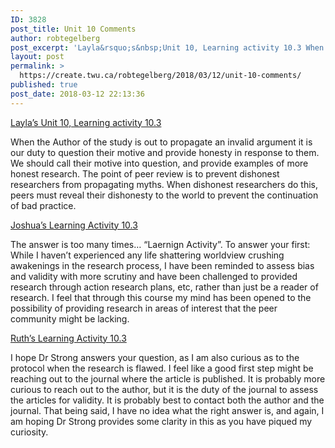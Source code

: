 ```yaml
---
ID: 3828
post_title: Unit 10 Comments
author: robtegelberg
post_excerpt: 'Layla&rsquo;s&nbsp;Unit 10, Learning activity 10.3 When the Author of the study is out to propagate an invalid argument it is our duty to question their motive and provide honesty in response to them. We should call their motive into question, and provide examples of more honest research. The point of peer review is to prevent [&hellip;]'
layout: post
permalink: >
  https://create.twu.ca/robtegelberg/2018/03/12/unit-10-comments/
published: true
post_date: 2018-03-12 22:13:36
---
```

<p><a href="https://create.twu.ca/layla11/2018/03/09/unit-10-learning-activity-10-3/">Layla&#8217;s Unit 10, Learning activity 10.3</a></p>
<p>When the Author of the study is out to propagate an invalid argument it is our duty to question their motive and provide honesty in response to them. We should call their motive into question, and provide examples of more honest research. The point of peer review is to prevent dishonest researchers from propagating myths. When dishonest researchers do this, peers must reveal their dishonesty to the world to prevent the continuation of bad practice.</p>
<p><a href="https://create.twu.ca/furtherupfurtherin/2018/03/11/learning-activity-10-3/#comment-21">Joshua&#8217;s Learning Activity 10.3</a></p>
<p>The answer is too many times&#8230; &#8220;Laernign Activity&#8221;. To answer your first: While I haven&#8217;t experienced any life shattering worldview crushing awakenings in the research process, I have been reminded to assess bias and validity with more scrutiny and have been challenged to provided research through action research plans, etc, rather than just be a reader of research. I feel that through this course my mind has been opened to the possibility of providing research in areas of interest that the peer community might be lacking.</p>
<p><a href="https://create.twu.ca/ruthleong/2018/03/06/learning-activity-10-3/">Ruth&#8217;s Learning Activity 10.3</a></p>
<p>I hope Dr Strong answers your question, as I am also curious as to the protocol when the research is flawed. I feel like a good first step might be reaching out to the journal where the article is published. It is probably more curious to reach out to the author, but it is the duty of the journal to assess the articles for validity. It is probably best to contact both the author and the journal. That being said, I have no idea what the right answer is, and again, I am hoping Dr Strong provides some clarity in this as you have piqued my curiosity.</p>